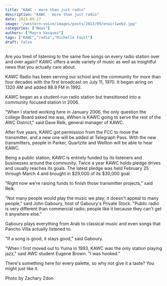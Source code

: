```yaml
---
title: "KAWC - more than just radio"
description: "KAWC - more than just radio"
date: 2013-09-17
image: "/western-voice/images/posts/2013/09/onair1web2.jpg"
categories: ["News"]
authors: ["Mayra Vasquez"]
tags: ["KAWC","radio","Michelle Faust"]
draft: false
---
```

Are you tired of listening to the same five songs on every radio station over and over again? KAWC offers a wide variety of music as well as insightful news that you actually care about.

KAWC Radio has been serving our school and the community for more than four decades with the first broadcast on July 11, 1970. It began airing on 1320 AM and added 88.9 FM in 1992.

KAWC began as a student-run radio station but transitioned into a community focused station in 2006.

"When I started working here in January 2006, the only question the college Board asked me was, ëWhen is KAWC going to serve the rest of the AWC District," said Dave Reik, general manager of KAWC.

After five years, KAWC got permission from the FCC to move the transmitter, and a new one will be added at Telegraph Pass. With the new transmitters, people in Parker, Quartzite and Wellton will be able to hear KAWC.

Being a public station, KAWC is entirely funded by its listeners and businesses around the community. Twice a year KAWC holds pledge drives and usually reaches its goals. The latest pledge was held February 25 through March 4 and brought in $29,000 of its $30,000 goal.

"Right now we're raising funds to finish those transmitter projects," said Reik.

"Not many people would play the music we play; it doesn't appeal to many people," said John Gaboury, host of Gaboury's Private Stock. "Public radio is very different than commercial radio; people like it because they can't get it anywhere else."

Gaboury plays everything from Arab to classical music and even songs that Pancho Villa actually listened to.

"If a song is good, it stays good," said Gaboury.

"When I first moved out to Yuma in 1993, KAWC was the only station playing jazz," said AWC student Eugene Brown. "I was hooked."

There's something here for every palette, so why not give it a taste? You might just like it.

Photo by Zachary Zdon